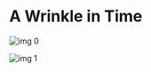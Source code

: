 # A Wrinkle in Time

![img 0](https://i.imgur.com/UJwgMUN.jpg)

![img 1](https://i.imgur.com/sYbmQAl.jpg)

